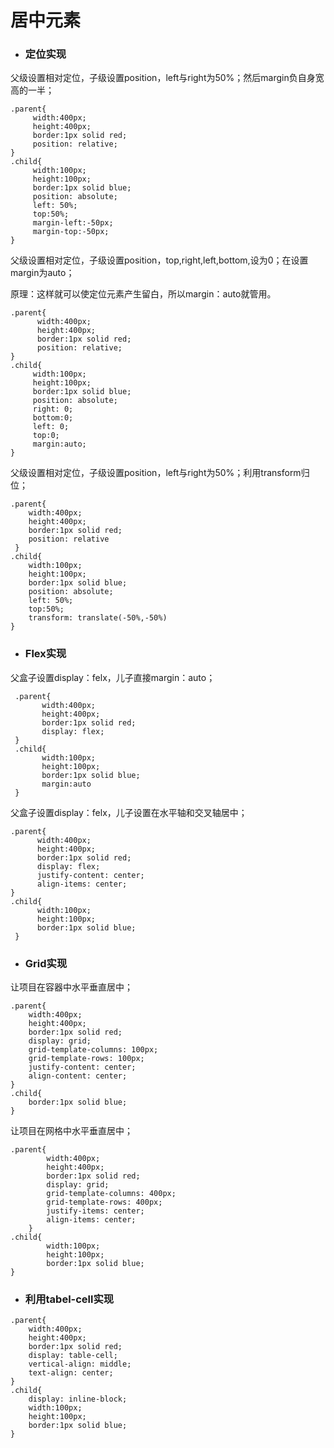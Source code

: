 # 居中元素

- ### 定位实现

父级设置相对定位，子级设置position，left与right为50%；然后margin负自身宽高的一半；

```
.parent{
     width:400px;
     height:400px;
     border:1px solid red;
     position: relative;
}
.child{
     width:100px;
     height:100px;
     border:1px solid blue;
     position: absolute;
     left: 50%;
     top:50%;
     margin-left:-50px;
     margin-top:-50px;
}
```

父级设置相对定位，子级设置position，top,right,left,bottom,设为0；在设置margin为auto；

原理：这样就可以使定位元素产生留白，所以margin：auto就管用。

```
.parent{
      width:400px;
      height:400px;
      border:1px solid red;
      position: relative;
}
.child{
     width:100px;
     height:100px;
     border:1px solid blue;
     position: absolute;
     right: 0;
     bottom:0;
     left: 0;
     top:0;
     margin:auto;
}
```

父级设置相对定位，子级设置position，left与right为50%；利用transform归位；

```
.parent{
    width:400px;
    height:400px;
    border:1px solid red;
    position: relative
 }
.child{
    width:100px;
    height:100px;
    border:1px solid blue;
    position: absolute;
    left: 50%;
    top:50%;
    transform: translate(-50%,-50%)
}
```

- ### Flex实现

父盒子设置display：felx，儿子直接margin：auto；

```
 .parent{
       width:400px;
       height:400px;
       border:1px solid red;
       display: flex;
 }
 .child{
       width:100px;
       height:100px;
       border:1px solid blue;
       margin:auto
 }
```

父盒子设置display：felx，儿子设置在水平轴和交叉轴居中；

```
.parent{
      width:400px;
      height:400px;
      border:1px solid red;
      display: flex;
      justify-content: center;
      align-items: center;
}
.child{
      width:100px;
      height:100px;
      border:1px solid blue;
 }
```

- ### Grid实现

让项目在容器中水平垂直居中；

```
.parent{
    width:400px;
    height:400px;
    border:1px solid red;
    display: grid;
    grid-template-columns: 100px;
    grid-template-rows: 100px;
    justify-content: center;
    align-content: center;
}
.child{
    border:1px solid blue;
}
```

让项目在网格中水平垂直居中；

```
.parent{
        width:400px;
        height:400px;
        border:1px solid red;
        display: grid;
        grid-template-columns: 400px;
        grid-template-rows: 400px;
        justify-items: center;
        align-items: center;
    }
.child{
        width:100px;
        height:100px;
        border:1px solid blue;
}
```

- ### 利用tabel-cell实现

```
.parent{
    width:400px;
    height:400px;
    border:1px solid red;
    display: table-cell;
    vertical-align: middle;
    text-align: center;            
}
.child{
    display: inline-block;
    width:100px;
    height:100px;
    border:1px solid blue;
}
```

